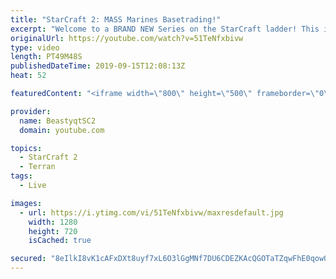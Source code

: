 ```yaml
---
title: "StarCraft 2: MASS Marines Basetrading!"
excerpt: "Welcome to a BRAND NEW Series on the StarCraft ladder! This is the \"Mass Marines to Grandmaster\" challenge, where the only attacking unit that I'm allowed to make is Marines - and that's it! I am allowed to make Medivacs just so that the gaemplay is not too monotonous, but I believe I could even make"
originalUrl: https://youtube.com/watch?v=51TeNfxbivw
type: video
length: PT49M48S
publishedDateTime: 2019-09-15T12:08:13Z
heat: 52

featuredContent: "<iframe width=\"800\" height=\"500\" frameborder=\"0\" src=\"https://www.youtube.com/embed/51TeNfxbivw\" allow=\"accelerometer; autoplay; encrypted-media; gyroscope; picture-in-picture\" allowfullscreen></iframe>"

provider:
  name: BeastyqtSC2
  domain: youtube.com

topics:
  - StarCraft 2
  - Terran
tags:
  - Live

images:
  - url: https://i.ytimg.com/vi/51TeNfxbivw/maxresdefault.jpg
    width: 1280
    height: 720
    isCached: true

secured: "8eIlkI8vK1cAFxDXt8uyf7xL6O3lGgMNf7DU6CDEZKAcQGOTaTZqwFhE0qow0fUE+mbMImCx6EWJRQ8ItI85pEHxQ1rBrdJf+eD1Ya+Kbvib0aQxpuRTdptRp9RPi7nBQvXKBxbwAATJDf9E7OthYHQ/SzChaIFmd4K2aF2zo88BSU4ukHStk1O6aSs+qnE8SIID22BLPbO9Abq0/dhl2cEk7Q/wajp1yueHyYhmF9ZKwrxB0JcPf/YVqxwNupaT1qyN4l632ptQPSgfrfQr9a0GOg1zqkyWJw1ckVzblmQK3HyV+6o0KhadJ72RQuVTjiitWvvOztK1GovV57VqWvUNYz+spFmLCn7oWCzS6P5qGqjn6GmVutMQcReijQHr/Yp6tVyftEAnk/1uvMEzfZ+XWI3MuRis50yBHOtdH6M=;WITFRpSMedbxYwsi8pj1ww=="
---
```


